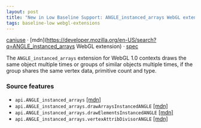 ```yaml
---
layout: post
title: "New in Low Baseline Support: ANGLE_instanced_arrays WebGL extension"
tags: baseline-low webgl-extensions
---
```


[caniuse](https://caniuse.com/?search=angle-instanced-arrays) · [mdn](https://developer.mozilla.org/en-US/search?q=ANGLE_instanced_arrays WebGL extension) · [spec](https://registry.khronos.org/webgl/extensions/ANGLE_instanced_arrays/)

The `ANGLE_instanced_arrays` extension for WebGL 1.0 contexts draws the same object multiple times or groups of similar objects multiple times, if the group shares the same vertex data, primitive count and type.

### Source features

- ``api.ANGLE_instanced_arrays`` [[mdn]](https://developer.mozilla.org/en-US/search?q=api.ANGLE_instanced_arrays)
- ``api.ANGLE_instanced_arrays.drawArraysInstancedANGLE`` [[mdn]](https://developer.mozilla.org/en-US/search?q=api.ANGLE_instanced_arrays.drawArraysInstancedANGLE)
- ``api.ANGLE_instanced_arrays.drawElementsInstancedANGLE`` [[mdn]](https://developer.mozilla.org/en-US/search?q=api.ANGLE_instanced_arrays.drawElementsInstancedANGLE)
- ``api.ANGLE_instanced_arrays.vertexAttribDivisorANGLE`` [[mdn]](https://developer.mozilla.org/en-US/search?q=api.ANGLE_instanced_arrays.vertexAttribDivisorANGLE)
